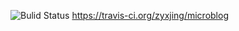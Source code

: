 ![Bulid Status](https://travis-ci.org/zyxjing/microblog.svg?branch=master)
https://travis-ci.org/zyxjing/microblog
